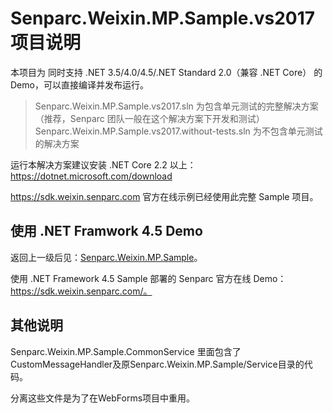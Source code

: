 # Senparc.Weixin.MP.Sample.vs2017 项目说明

本项目为 同时支持 .NET 3.5/4.0/4.5/.NET Standard 2.0（兼容 .NET Core） 的 Demo，可以直接编译并发布运行。

> Senparc.Weixin.MP.Sample.vs2017.sln 为包含单元测试的完整解决方案（推荐，Senparc 团队一般在这个解决方案下开发和测试）<br>
> Senparc.Weixin.MP.Sample.vs2017.without-tests.sln 为不包含单元测试的解决方案

运行本解决方案建议安装 .NET Core 2.2 以上：https://dotnet.microsoft.com/download

https://sdk.weixin.senparc.com 官方在线示例已经使用此完整 Sample 项目。

## 使用 .NET Framwork 4.5 Demo

返回上一级后见：[Senparc.Weixin.MP.Sample](https://github.com/JeffreySu/WeiXinMPSDK/tree/Developer/src/Senparc.Weixin.MP.Sample)。

使用 .NET Framework 4.5 Sample 部署的 Senparc 官方在线 Demo：https://sdk.weixin.senparc.com/。


## 其他说明

Senparc.Weixin.MP.Sample.CommonService 里面包含了CustomMessageHandler及原Senparc.Weixin.MP.Sample/Service目录的代码。

分离这些文件是为了在WebForms项目中重用。
